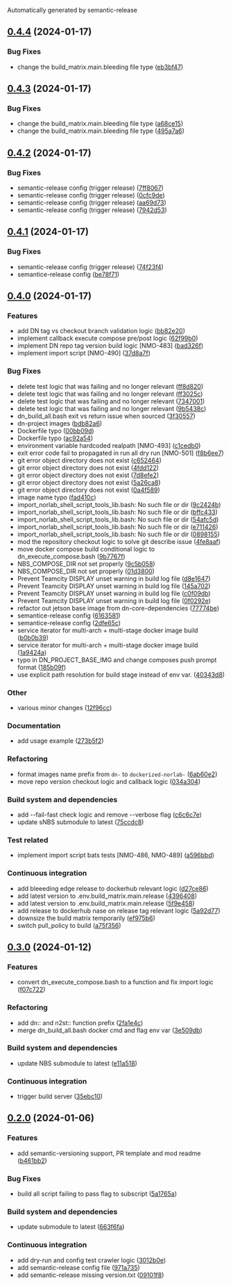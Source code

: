 Automatically generated by semantic-release

## [0.4.4](https://github.com/norlab-ulaval/dockerized-norlab/compare/v0.4.3...v0.4.4) (2024-01-17)


### Bug Fixes

* change the build_matrix.main.bleeding file type ([eb3bf47](https://github.com/norlab-ulaval/dockerized-norlab/commit/eb3bf47d95499e45aa8ac212bc9a6578b13c36cf))

## [0.4.3](https://github.com/norlab-ulaval/dockerized-norlab/compare/v0.4.2...v0.4.3) (2024-01-17)


### Bug Fixes

* change the build_matrix.main.bleeding file type ([a68ce15](https://github.com/norlab-ulaval/dockerized-norlab/commit/a68ce15864492912d6e28826f4fa80155a6e6f57))
* change the build_matrix.main.bleeding file type ([495a7a6](https://github.com/norlab-ulaval/dockerized-norlab/commit/495a7a6f9003b0f13ddc1e2c98b944bf5f52619e))

## [0.4.2](https://github.com/norlab-ulaval/dockerized-norlab/compare/v0.4.1...v0.4.2) (2024-01-17)


### Bug Fixes

* semantic-release config (trigger release) ([7ff8067](https://github.com/norlab-ulaval/dockerized-norlab/commit/7ff806704cca1a3d101c71081f5d880b1086fdcc))
* semantic-release config (trigger release) ([0cfc9de](https://github.com/norlab-ulaval/dockerized-norlab/commit/0cfc9de67d6096eb7b039f0b07178e9c8ddc7e76))
* semantic-release config (trigger release) ([aa69d73](https://github.com/norlab-ulaval/dockerized-norlab/commit/aa69d733ef503b4b541b9ad6bf3fd97724337040))
* semantic-release config (trigger release) ([7942d53](https://github.com/norlab-ulaval/dockerized-norlab/commit/7942d5355e8e32683f2af1f8495382b345e7aec9))

## [0.4.1](https://github.com/norlab-ulaval/dockerized-norlab/compare/v0.4.0...v0.4.1) (2024-01-17)


### Bug Fixes

* semantic-release config (trigger release) ([74f23f4](https://github.com/norlab-ulaval/dockerized-norlab/commit/74f23f4d4b8fb8d93ca6071eeb889ffb38eefc79))
* semantice-release config ([be78f71](https://github.com/norlab-ulaval/dockerized-norlab/commit/be78f713a0d78dad560465672621e6d230496d4f))

## [0.4.0](https://github.com/norlab-ulaval/dockerized-norlab/compare/v0.3.0...v0.4.0) (2024-01-17)


### Features

* add DN tag vs checkout branch validation logic ([bb82e20](https://github.com/norlab-ulaval/dockerized-norlab/commit/bb82e207c7b4b88b159c77f29ed3d1f40871f0e6))
* implement callback execute compose pre/post logic ([62f99b0](https://github.com/norlab-ulaval/dockerized-norlab/commit/62f99b076161202d59998367ecd6c77582ee2f06))
* implement DN repo tag version build logic [NMO-483] ([bad326f](https://github.com/norlab-ulaval/dockerized-norlab/commit/bad326f829912aa5cda1099a5695079e9039c31b))
* implement import script [NMO-490] ([37d8a7f](https://github.com/norlab-ulaval/dockerized-norlab/commit/37d8a7f9e1497d330f0555655cfb5fbd4b0ba409))


### Bug Fixes

* delete test logic that was failing and no longer relevant ([ff8d820](https://github.com/norlab-ulaval/dockerized-norlab/commit/ff8d8207c6491e16555f3a6e12e585ae99695170))
* delete test logic that was failing and no longer relevant ([ff3025c](https://github.com/norlab-ulaval/dockerized-norlab/commit/ff3025c0c76fd7d10bb79c53e0b4ec4282fd86ec))
* delete test logic that was failing and no longer relevant ([7347001](https://github.com/norlab-ulaval/dockerized-norlab/commit/734700151713970483edc36ac2f3ceca75ee37b9))
* delete test logic that was failing and no longer relevant ([9b5438c](https://github.com/norlab-ulaval/dockerized-norlab/commit/9b5438cf6721863cdf77d89cdf95123373d46703))
* dn_build_all.bash exit vs return issue when sourced ([3f30557](https://github.com/norlab-ulaval/dockerized-norlab/commit/3f30557984412c590aad3815fb2120b959f24dd3))
* dn-project images ([bdb82a6](https://github.com/norlab-ulaval/dockerized-norlab/commit/bdb82a66f9aba90afac9a8cc3cfed5dac4fdf48a))
* Dockerfile typo ([00bb09d](https://github.com/norlab-ulaval/dockerized-norlab/commit/00bb09d6fe46eae7b73f639c09bc2688967670b0))
* Dockerfile typo ([ac92a54](https://github.com/norlab-ulaval/dockerized-norlab/commit/ac92a54043859d8fb98f97aa41369a16f085452f))
* environment variable hardcoded realpath [NMO-493] ([c1cedb0](https://github.com/norlab-ulaval/dockerized-norlab/commit/c1cedb0c2d20a9ddf37ab6aabde12712543d60a9))
* exit error code fail to propagated in run all dry run [NMO-501] ([f8b6ee7](https://github.com/norlab-ulaval/dockerized-norlab/commit/f8b6ee7235fd1afdfcfac51319e9e67ee764c794))
* git error object directory does not exist ([c652464](https://github.com/norlab-ulaval/dockerized-norlab/commit/c65246407fb627be37fb9de727e4a66eb3373839))
* git error object directory does not exist ([4fdd122](https://github.com/norlab-ulaval/dockerized-norlab/commit/4fdd122f4dcbd9c912f83d14244658e2506fb652))
* git error object directory does not exist ([7d8efe2](https://github.com/norlab-ulaval/dockerized-norlab/commit/7d8efe2f3f3323a581d67e7f3f919090f005563e))
* git error object directory does not exist ([5a26ca8](https://github.com/norlab-ulaval/dockerized-norlab/commit/5a26ca8597ac9cea4184e844d1a63b049811b864))
* git error object directory does not exist ([0a4f589](https://github.com/norlab-ulaval/dockerized-norlab/commit/0a4f589581bdb73868e6f8a9f3278d74d5b35a45))
* image name typo ([fad410c](https://github.com/norlab-ulaval/dockerized-norlab/commit/fad410cafb76eda125c1ef5ad585d9a471a018aa))
* import_norlab_shell_script_tools_lib.bash: No such file or dir ([9c2424b](https://github.com/norlab-ulaval/dockerized-norlab/commit/9c2424be971810831e225b58c324f7f66acef1f5))
* import_norlab_shell_script_tools_lib.bash: No such file or dir ([bffc433](https://github.com/norlab-ulaval/dockerized-norlab/commit/bffc43315ef55bfc820196776ddd6a7873b8a62e))
* import_norlab_shell_script_tools_lib.bash: No such file or dir ([54afc5d](https://github.com/norlab-ulaval/dockerized-norlab/commit/54afc5de495c491802ae5f5d2b639f1467ce16dd))
* import_norlab_shell_script_tools_lib.bash: No such file or dir ([e711426](https://github.com/norlab-ulaval/dockerized-norlab/commit/e711426c4f61d13186e188b43933b6bc0b319758))
* import_norlab_shell_script_tools_lib.bash: No such file or dir ([0898155](https://github.com/norlab-ulaval/dockerized-norlab/commit/0898155bbc14acaa5de8cda8531fbe7ae1e06f24))
* mod the repository checkout logic to solve git describe issue ([4fe8aaf](https://github.com/norlab-ulaval/dockerized-norlab/commit/4fe8aaf6597923c844a8ad58ac445d136c681006))
* move docker compose build conditional logic to dn_execute_compose.bash ([9b7767f](https://github.com/norlab-ulaval/dockerized-norlab/commit/9b7767f65944ac14b532e3831548b85196c0eefb))
* NBS_COMPOSE_DIR not set properly ([9c5b058](https://github.com/norlab-ulaval/dockerized-norlab/commit/9c5b058f4a3e08cf9adb831c8c0b85ae8ce7b3de))
* NBS_COMPOSE_DIR not set properly ([01d3800](https://github.com/norlab-ulaval/dockerized-norlab/commit/01d3800c4c1e82f51070d9e00818ee251073494f))
* Prevent Teamcity DISPLAY unset warning in build log file ([d8e1647](https://github.com/norlab-ulaval/dockerized-norlab/commit/d8e16473ff34b1aea64dfdc0e4be89a11be2e5c2))
* Prevent Teamcity DISPLAY unset warning in build log file ([145a702](https://github.com/norlab-ulaval/dockerized-norlab/commit/145a702e1a3dfe436ee5592181ddb792bcf65b5b))
* Prevent Teamcity DISPLAY unset warning in build log file ([c0f09db](https://github.com/norlab-ulaval/dockerized-norlab/commit/c0f09db66925bc12a034cc222a250b4b87516c7f))
* Prevent Teamcity DISPLAY unset warning in build log file ([0f0292e](https://github.com/norlab-ulaval/dockerized-norlab/commit/0f0292e9a5dac0c94f484df2352d68e265440977))
* refactor out jetson base image from dn-core-dependencies ([77774be](https://github.com/norlab-ulaval/dockerized-norlab/commit/77774be9cbe47cb5323f475cfd872f977005c1c4))
* semantice-release config ([6163581](https://github.com/norlab-ulaval/dockerized-norlab/commit/616358190c7a28a44a54388463b827a223d6b990))
* semantice-release config ([2dfe65c](https://github.com/norlab-ulaval/dockerized-norlab/commit/2dfe65c16ca22397dcb9e50b4dc91af91ff47a8c))
* service iterator for multi-arch + multi-stage docker image build ([b0b0b39](https://github.com/norlab-ulaval/dockerized-norlab/commit/b0b0b39a3730de58410e6381570424bf1b02cb02))
* service iterator for multi-arch + multi-stage docker image build ([1a9424a](https://github.com/norlab-ulaval/dockerized-norlab/commit/1a9424a431a232a4ba7c790345899f85165f8aae))
* typo in DN_PROJECT_BASE_IMG and change composes push prompt format ([185b09f](https://github.com/norlab-ulaval/dockerized-norlab/commit/185b09fef0a831db8cf3d0ab2186e5eb11b9c765))
* use explicit path resolution for build stage instead of env var. ([40343d8](https://github.com/norlab-ulaval/dockerized-norlab/commit/40343d841bccc11a2d0dee3284d39ce9fb32b2a4))


### Other

* various minor changes ([12f96cc](https://github.com/norlab-ulaval/dockerized-norlab/commit/12f96cc9134292da34f171bbb1d04fa5ea9ee299))


### Documentation

* add usage example ([273b5f2](https://github.com/norlab-ulaval/dockerized-norlab/commit/273b5f2ac5d97f3d1b70e4524ff93bb6eda99424))


### Refactoring

* format images name prefix from `dn-` to `dockerized-norlab-` ([6ab60e2](https://github.com/norlab-ulaval/dockerized-norlab/commit/6ab60e268b8c3371b0e95333d7ae90fac196bf85))
* move repo version checkout logic and callback logic ([034a304](https://github.com/norlab-ulaval/dockerized-norlab/commit/034a30414a842dae26bd3841360c664c75dbba8d))


### Build system and dependencies

* add --fail-fast check logic and remove --verbose flag ([c6c6c7e](https://github.com/norlab-ulaval/dockerized-norlab/commit/c6c6c7e016c0fc08ebb76be272205149126d5d69))
* update sNBS submodule to latest ([75ccdc8](https://github.com/norlab-ulaval/dockerized-norlab/commit/75ccdc8d7c5fcf33242a6f8d57d8c52283ef1ac4))


### Test related

* implement import script bats tests [NMO-486, NMO-489] ([a596bbd](https://github.com/norlab-ulaval/dockerized-norlab/commit/a596bbd3dc3627a3f070dc64de23188877dfd72b))


### Continuous integration

* add bleeeding edge release to dockerhub relevant logic ([d27ce86](https://github.com/norlab-ulaval/dockerized-norlab/commit/d27ce86ebdd019922b4dc7ecf07a6f444e87c479))
* add latest version to .env.build_matrix.main.release ([4396408](https://github.com/norlab-ulaval/dockerized-norlab/commit/4396408b6011508ec68a1f6ccbf9f8e37e533199))
* add latest version to .env.build_matrix.main.release ([5f9e458](https://github.com/norlab-ulaval/dockerized-norlab/commit/5f9e4589538e87142edd096f3b6af7974667b508))
* add release to dockerhub nase on release tag relevant logic ([5a92d77](https://github.com/norlab-ulaval/dockerized-norlab/commit/5a92d774610ab5c37933570875fdafcc10b8bfd9))
* downsize the build matrix temporarily ([ef975b6](https://github.com/norlab-ulaval/dockerized-norlab/commit/ef975b6b11b15ed15fe85ddc4881b8937b61bf64))
* switch pull_policy to build ([a75f356](https://github.com/norlab-ulaval/dockerized-norlab/commit/a75f3565d566f76e8fe485bd23b4e70367ab4952))

## [0.3.0](https://github.com/norlab-ulaval/dockerized-norlab/compare/v0.2.0...v0.3.0) (2024-01-12)


### Features

* convert dn_execute_compose.bash to a function and fix import logic ([f07c722](https://github.com/norlab-ulaval/dockerized-norlab/commit/f07c722597c1701e51c5f723a28197e9271cb648))


### Refactoring

* add dn:: and n2st:: function prefix ([2fa1e4c](https://github.com/norlab-ulaval/dockerized-norlab/commit/2fa1e4c2c8c29bf8826db8fb66bed58000c5b1f1))
* merge dn_build_all.bash docker cmd and flag env var ([3e509db](https://github.com/norlab-ulaval/dockerized-norlab/commit/3e509db332c2430017194633afe06a3efde37364))


### Build system and dependencies

* update NBS submodule to latest ([e11a518](https://github.com/norlab-ulaval/dockerized-norlab/commit/e11a51803ecfdf7cdc22fe1ec75735167cae8a4e))


### Continuous integration

* trigger build server ([35ebc10](https://github.com/norlab-ulaval/dockerized-norlab/commit/35ebc10ab1602fe0725acdce8b144674b9f8975d))

## [0.2.0](https://github.com/norlab-ulaval/dockerized-norlab/compare/v0.1.0...v0.2.0) (2024-01-06)


### Features

* add semantic-versioning support, PR template and mod readme ([b461bb2](https://github.com/norlab-ulaval/dockerized-norlab/commit/b461bb24f321deb1935195a384b617b86c34d922))


### Bug Fixes

* build all script failing to pass flag to subscript ([5a1765a](https://github.com/norlab-ulaval/dockerized-norlab/commit/5a1765a97f528ec8997d32d3d84e78f32dd71973))


### Build system and dependencies

* update submodule to latest ([663f6fa](https://github.com/norlab-ulaval/dockerized-norlab/commit/663f6fadbacbba59066a19238ab0164484bf2547))


### Continuous integration

* add dry-run and config test crawler logic ([3012b0e](https://github.com/norlab-ulaval/dockerized-norlab/commit/3012b0ef06dd5097ae62c4fecac17e0aed73f251))
* add semantic-release config file ([971a735](https://github.com/norlab-ulaval/dockerized-norlab/commit/971a73525d374e7c256dd86f4f4b7e1c61bf1897))
* add semantic-release missing version.txt ([09101f8](https://github.com/norlab-ulaval/dockerized-norlab/commit/09101f89fa6bcd0a3d4705da41f6d6150f8a042d))
